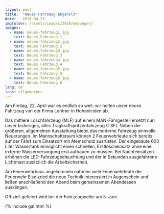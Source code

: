 ```yaml
---
layout: post
title:  "Neues Fahrzeug abgeholt"
date:   2016-04-23
imgfolder: /assets/images/2016/uebungen/
images:
  - name: neues-fahrzeug1.jpg
    text: Neues Fahrzeug 1
  - name: neues-fahrzeug2.jpg
    text: Neues Fahrzeug 2
  - name: neues-fahrzeug3.jpg
    text: Neues Fahrzeug 3
  - name: neues-fahrzeug4.jpg
    text: Neues Fahrzeug 4
  - name: neues-fahrzeug5.jpg
    text: Neues Fahrzeug 5
  - name: neues-fahrzeug6.jpg
    text: Neues Fahrzeug 6
lang: de
tags: allgemeines
---
```


Am Freitag, 22. April war es endlich so weit: wir holten unser neues Fahrzeug von der Firma Lentner in Hohenlinden ab.

Das mittlere Löschfahrzeug (MLF) auf einem MAN-Fahrgestell ersetzt nun unser bisheriges, altes Tragkraftspritzenfahrzeug (TSF). Neben der größeren, allgemeinen Ausstattung bietet das moderne Fahrzeug sinnvolle Neuerungen. Im Mannschaftsraum können 2 Feuerwehrleute sich bereits auf der Fahrt zum Einsatzort mit Atemschutz ausrüsten. Der eingebaute 600 Liter Wassertank ermöglicht einen schnellen, Erstlöscheinsatz ohne eine externe Wasserversorgung erst aufbauen zu müssen. Bei Nachteinsätzen erhöhen die LED-Fahrzeugbeleuchtung und der in Sekunden ausgefahrene Lichtmast zusätzlich die Arbeitsicherheit.

Am Feuerwehrhaus angekommen nahmen viele Feuerwehrleute der Feuerwehr Eisolzried die neue Technik interessiert in Augenschein und ließen anschließend den Abend beim gemeinsamen Abendessen ausklingen.

Offiziell gefeiert wird bei der Fahrzeugweihe am 5. Juni.

{% include gal.html %}

